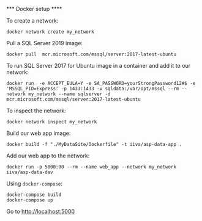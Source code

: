 *** Docker setup ****

To create a network:

```
docker network create my_network
```

Pull a SQL Server 2019 image:
```
docker pull  mcr.microsoft.com/mssql/server:2017-latest-ubuntu
```

To run SQL Server 2017 for Ubuntu image in a container and add it to our network:

```
docker run  -e ACCEPT_EULA=Y -e SA_PASSWORD=yourStrongPassword12#$ -e 'MSSQL_PID=Express' -p 1433:1433 -v sqldata:/var/opt/mssql --rm --network my_network --name sqlserver -d  mcr.microsoft.com/mssql/server:2017-latest-ubuntu
```

To inspect the network:
```
docker network inspect my_network
```

Build our web app image:
```
docker build -f "./MyDataSite/Dockerfile" -t iiva/asp-data-app .
```

Add our web app to the network:
```
docker run -p 5000:90 --rm --name web_app --network my_network iiva/asp-data-dev
```

Using `docker-compose`:
```
docker-compose build
docker-compose up
```

Go to [http://localhost:5000](http://localhost:5000)
